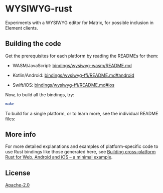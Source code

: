 # WYSIWYG-rust

Experiments with a WYSIWYG editor for Matrix, for possible inclusion in Element
clients.

## Building the code

Get the prerequisites for each platform by reading the READMEs for them:

* WASM/JavaScript:
  [bindings/wysiwyg-wasm/README.md](bindings/wysiwyg-wasm/README.md)

* Kotlin/Android:
  [bindings/wysiwyg-ffi/README.md#android](bindings/wysiwyg-ffi/README.md#android)
  
* Swift/iOS:
  [bindings/wysiwyg-ffi/README.md#ios](bindings/wysiwyg-ffi/README.md#ios)

Now, to build all the bindings, try:

```bash
make
```

To build for a single platform, or to learn more, see the individual README
files:

## More info

For more detailed explanations and examples of platform-specific code to use
Rust bindings like those generated here, see
[Building cross-platform Rust for Web, Android and iOS – a minimal example](https://www.artificialworlds.net/blog/2022/07/06/building-cross-platform-rust-for-web-android-and-ios-a-minimal-example/).

## License

[Apache-2.0](https://www.apache.org/licenses/LICENSE-2.0)
